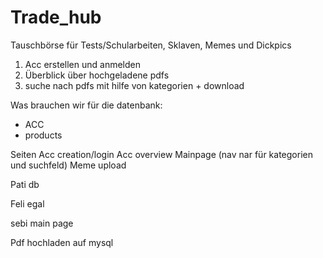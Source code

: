 # Trade_hub
Tauschbörse für Tests/Schularbeiten, Sklaven, Memes und Dickpics
1. Acc erstellen und anmelden
2. Überblick über hochgeladene pdfs
3. suche nach pdfs mit hilfe von kategorien + download



Was brauchen wir für die datenbank:
 - ACC
 - products

Seiten
 Acc creation/login
 Acc overview
 Mainpage (nav nar für kategorien und suchfeld)
 Meme upload
 
 Pati db
 
 Feli egal
 
 sebi main page
 
 Pdf hochladen auf mysql
 
 
